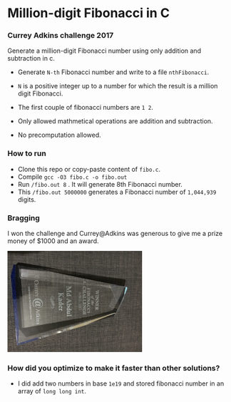 # Million-digit Fibonacci in C

### Currey Adkins challenge 2017

Generate a million-digit Fibonacci number using only addition and subtraction in c.

- Generate `N-th` Fibonacci number and write to a file `nthFibonacci`.

- `N` is a positive integer up to a number for which the result is a million digit Fibonacci.
- The first couple of fibonacci numbers are `1 2`.

- Only allowed mathmetical operations are addition and subtraction.

- No precomputation allowed.

### How to run

- Clone this repo or copy-paste content of `fibo.c`.
- Compile `gcc -O3 fibo.c -o fibo.out`
- Run `/fibo.out 8` . It will generate 8th Fibonacci number.
- This `/fibo.out 5000000` generates a Fibonacci number of `1,044,939` digits.

### Bragging

I won the challenge and Currey@Adkins was generous to give me a prize money of \$1000 and an award.

<img src="award.jpg" width="60%" alt="Award picture">

### How did you optimize to make it faster than other solutions?

- I did add two numbers in base `1e19` and stored fibonacci number in an array of `long long int`.
